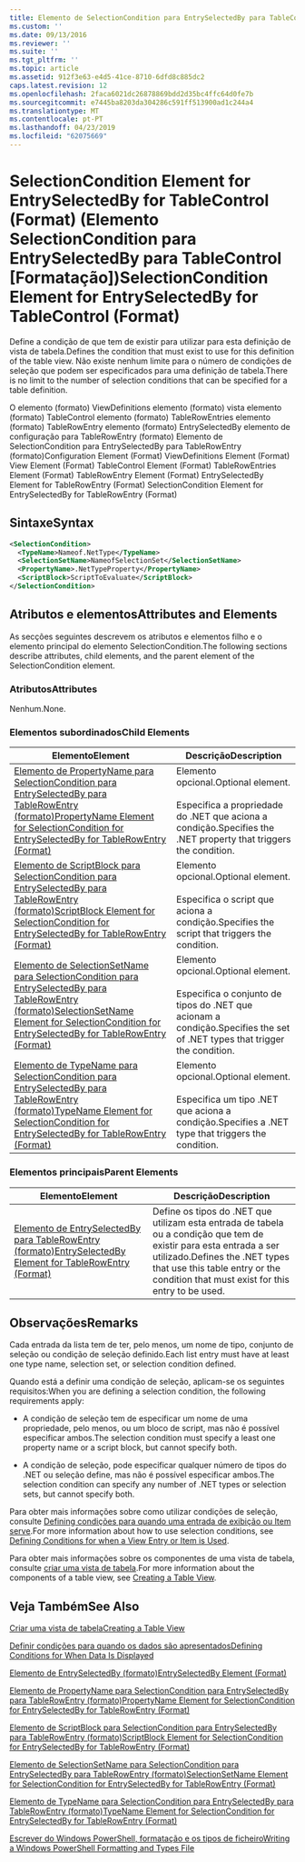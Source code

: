 ```yaml
---
title: Elemento de SelectionCondition para EntrySelectedBy para TableControl (formato) | Documentos da Microsoft
ms.custom: ''
ms.date: 09/13/2016
ms.reviewer: ''
ms.suite: ''
ms.tgt_pltfrm: ''
ms.topic: article
ms.assetid: 912f3e63-e4d5-41ce-8710-6dfd8c885dc2
caps.latest.revision: 12
ms.openlocfilehash: 2faca6021dc26878869bdd2d35bc4ffc64d0fe7b
ms.sourcegitcommit: e7445ba8203da304286c591ff513900ad1c244a4
ms.translationtype: MT
ms.contentlocale: pt-PT
ms.lasthandoff: 04/23/2019
ms.locfileid: "62075669"
---
```

# <a name="selectioncondition-element-for-entryselectedby-for-tablecontrol-format"></a><span data-ttu-id="1f828-102">SelectionCondition Element for EntrySelectedBy for TableControl (Format) (Elemento SelectionCondition para EntrySelectedBy para TableControl [Formatação])</span><span class="sxs-lookup"><span data-stu-id="1f828-102">SelectionCondition Element for EntrySelectedBy for TableControl (Format)</span></span>

<span data-ttu-id="1f828-103">Define a condição de que tem de existir para utilizar para esta definição de vista de tabela.</span><span class="sxs-lookup"><span data-stu-id="1f828-103">Defines the condition that must exist to use for this definition of the table view.</span></span> <span data-ttu-id="1f828-104">Não existe nenhum limite para o número de condições de seleção que podem ser especificados para uma definição de tabela.</span><span class="sxs-lookup"><span data-stu-id="1f828-104">There is no limit to the number of selection conditions that can be specified for a table definition.</span></span>

<span data-ttu-id="1f828-105">O elemento (formato) ViewDefinitions elemento (formato) vista elemento (formato) TableControl elemento (formato) TableRowEntries elemento (formato) TableRowEntry elemento (formato) EntrySelectedBy elemento de configuração para TableRowEntry (formato) Elemento de SelectionCondition para EntrySelectedBy para TableRowEntry (formato)</span><span class="sxs-lookup"><span data-stu-id="1f828-105">Configuration Element (Format) ViewDefinitions Element (Format) View Element (Format) TableControl Element (Format) TableRowEntries Element (Format) TableRowEntry Element (Format) EntrySelectedBy Element for TableRowEntry (Format) SelectionCondition Element for EntrySelectedBy for TableRowEntry (Format)</span></span>

## <a name="syntax"></a><span data-ttu-id="1f828-106">Sintaxe</span><span class="sxs-lookup"><span data-stu-id="1f828-106">Syntax</span></span>

```xml
<SelectionCondition>
  <TypeName>Nameof.NetType</TypeName>
  <SelectionSetName>NameofSelectionSet</SelectionSetName>
  <PropertyName>.NetTypeProperty</PropertyName>
  <ScriptBlock>ScriptToEvaluate</ScriptBlock>
</SelectionCondition>
```

## <a name="attributes-and-elements"></a><span data-ttu-id="1f828-107">Atributos e elementos</span><span class="sxs-lookup"><span data-stu-id="1f828-107">Attributes and Elements</span></span>

<span data-ttu-id="1f828-108">As secções seguintes descrevem os atributos e elementos filho e o elemento principal do elemento SelectionCondition.</span><span class="sxs-lookup"><span data-stu-id="1f828-108">The following sections describe attributes, child elements, and the parent element of the SelectionCondition element.</span></span>

### <a name="attributes"></a><span data-ttu-id="1f828-109">Atributos</span><span class="sxs-lookup"><span data-stu-id="1f828-109">Attributes</span></span>

<span data-ttu-id="1f828-110">Nenhum.</span><span class="sxs-lookup"><span data-stu-id="1f828-110">None.</span></span>

### <a name="child-elements"></a><span data-ttu-id="1f828-111">Elementos subordinados</span><span class="sxs-lookup"><span data-stu-id="1f828-111">Child Elements</span></span>

|<span data-ttu-id="1f828-112">Elemento</span><span class="sxs-lookup"><span data-stu-id="1f828-112">Element</span></span>|<span data-ttu-id="1f828-113">Descrição</span><span class="sxs-lookup"><span data-stu-id="1f828-113">Description</span></span>|
|-------------|-----------------|
|[<span data-ttu-id="1f828-114">Elemento de PropertyName para SelectionCondition para EntrySelectedBy para TableRowEntry (formato)</span><span class="sxs-lookup"><span data-stu-id="1f828-114">PropertyName Element for SelectionCondition for EntrySelectedBy for TableRowEntry (Format)</span></span>](./propertyname-element-for-selectioncondition-for-entryselectedby-for-tablerowentry-format.md)|<span data-ttu-id="1f828-115">Elemento opcional.</span><span class="sxs-lookup"><span data-stu-id="1f828-115">Optional element.</span></span><br /><br /> <span data-ttu-id="1f828-116">Especifica a propriedade do .NET que aciona a condição.</span><span class="sxs-lookup"><span data-stu-id="1f828-116">Specifies the .NET property that triggers the condition.</span></span>|
|[<span data-ttu-id="1f828-117">Elemento de ScriptBlock para SelectionCondition para EntrySelectedBy para TableRowEntry (formato)</span><span class="sxs-lookup"><span data-stu-id="1f828-117">ScriptBlock Element for SelectionCondition for EntrySelectedBy for TableRowEntry (Format)</span></span>](./scriptblock-element-for-selectioncondition-for-entryselectedby-for-tablecontrol-format.md)|<span data-ttu-id="1f828-118">Elemento opcional.</span><span class="sxs-lookup"><span data-stu-id="1f828-118">Optional element.</span></span><br /><br /> <span data-ttu-id="1f828-119">Especifica o script que aciona a condição.</span><span class="sxs-lookup"><span data-stu-id="1f828-119">Specifies the script that triggers the condition.</span></span>|
|[<span data-ttu-id="1f828-120">Elemento de SelectionSetName para SelectionCondition para EntrySelectedBy para TableRowEntry (formato)</span><span class="sxs-lookup"><span data-stu-id="1f828-120">SelectionSetName Element for SelectionCondition for EntrySelectedBy for TableRowEntry (Format)</span></span>](./selectionsetname-element-for-selectioncondition-for-entryselectedby-for-tablecontrol-format.md)|<span data-ttu-id="1f828-121">Elemento opcional.</span><span class="sxs-lookup"><span data-stu-id="1f828-121">Optional element.</span></span><br /><br /> <span data-ttu-id="1f828-122">Especifica o conjunto de tipos do .NET que acionam a condição.</span><span class="sxs-lookup"><span data-stu-id="1f828-122">Specifies the set of .NET types that trigger the condition.</span></span>|
|[<span data-ttu-id="1f828-123">Elemento de TypeName para SelectionCondition para EntrySelectedBy para TableRowEntry (formato)</span><span class="sxs-lookup"><span data-stu-id="1f828-123">TypeName Element for SelectionCondition for EntrySelectedBy for TableRowEntry (Format)</span></span>](./typename-element-for-selectioncondition-for-entryselectedby-for-tablecontrol-format.md)|<span data-ttu-id="1f828-124">Elemento opcional.</span><span class="sxs-lookup"><span data-stu-id="1f828-124">Optional element.</span></span><br /><br /> <span data-ttu-id="1f828-125">Especifica um tipo .NET que aciona a condição.</span><span class="sxs-lookup"><span data-stu-id="1f828-125">Specifies a .NET type that triggers the condition.</span></span>|

### <a name="parent-elements"></a><span data-ttu-id="1f828-126">Elementos principais</span><span class="sxs-lookup"><span data-stu-id="1f828-126">Parent Elements</span></span>

|<span data-ttu-id="1f828-127">Elemento</span><span class="sxs-lookup"><span data-stu-id="1f828-127">Element</span></span>|<span data-ttu-id="1f828-128">Descrição</span><span class="sxs-lookup"><span data-stu-id="1f828-128">Description</span></span>|
|-------------|-----------------|
|[<span data-ttu-id="1f828-129">Elemento de EntrySelectedBy para TableRowEntry (formato)</span><span class="sxs-lookup"><span data-stu-id="1f828-129">EntrySelectedBy Element for TableRowEntry (Format)</span></span>](./entryselectedby-element-for-tablerowentry-for-tablecontrol-format.md)|<span data-ttu-id="1f828-130">Define os tipos do .NET que utilizam esta entrada de tabela ou a condição que tem de existir para esta entrada a ser utilizado.</span><span class="sxs-lookup"><span data-stu-id="1f828-130">Defines the .NET types that use this table entry or the condition that must exist for this entry to be used.</span></span>|

## <a name="remarks"></a><span data-ttu-id="1f828-131">Observações</span><span class="sxs-lookup"><span data-stu-id="1f828-131">Remarks</span></span>

<span data-ttu-id="1f828-132">Cada entrada da lista tem de ter, pelo menos, um nome de tipo, conjunto de seleção ou condição de seleção definido.</span><span class="sxs-lookup"><span data-stu-id="1f828-132">Each list entry must have at least one type name, selection set, or selection condition defined.</span></span>

<span data-ttu-id="1f828-133">Quando está a definir uma condição de seleção, aplicam-se os seguintes requisitos:</span><span class="sxs-lookup"><span data-stu-id="1f828-133">When you are defining a selection condition, the following requirements apply:</span></span>

- <span data-ttu-id="1f828-134">A condição de seleção tem de especificar um nome de uma propriedade, pelo menos, ou um bloco de script, mas não é possível especificar ambos.</span><span class="sxs-lookup"><span data-stu-id="1f828-134">The selection condition must specify a least one property name or a script block, but cannot specify both.</span></span>

- <span data-ttu-id="1f828-135">A condição de seleção, pode especificar qualquer número de tipos do .NET ou seleção define, mas não é possível especificar ambos.</span><span class="sxs-lookup"><span data-stu-id="1f828-135">The selection condition can specify any number of .NET types or selection sets, but cannot specify both.</span></span>

<span data-ttu-id="1f828-136">Para obter mais informações sobre como utilizar condições de seleção, consulte [Defining condições para quando uma entrada de exibição ou Item serve](./defining-conditions-for-displaying-data.md).</span><span class="sxs-lookup"><span data-stu-id="1f828-136">For more information about how to use selection conditions, see [Defining Conditions for when a View Entry or Item is Used](./defining-conditions-for-displaying-data.md).</span></span>

<span data-ttu-id="1f828-137">Para obter mais informações sobre os componentes de uma vista de tabela, consulte [criar uma vista de tabela](./creating-a-table-view.md).</span><span class="sxs-lookup"><span data-stu-id="1f828-137">For more information about the components of a table view, see [Creating a Table View](./creating-a-table-view.md).</span></span>

## <a name="see-also"></a><span data-ttu-id="1f828-138">Veja Também</span><span class="sxs-lookup"><span data-stu-id="1f828-138">See Also</span></span>

[<span data-ttu-id="1f828-139">Criar uma vista de tabela</span><span class="sxs-lookup"><span data-stu-id="1f828-139">Creating a Table View</span></span>](./creating-a-table-view.md)

[<span data-ttu-id="1f828-140">Definir condições para quando os dados são apresentados</span><span class="sxs-lookup"><span data-stu-id="1f828-140">Defining Conditions for When Data Is Displayed</span></span>](./defining-conditions-for-displaying-data.md)

[<span data-ttu-id="1f828-141">Elemento de EntrySelectedBy (formato)</span><span class="sxs-lookup"><span data-stu-id="1f828-141">EntrySelectedBy Element (Format)</span></span>](./entryselectedby-element-for-tablerowentry-for-tablecontrol-format.md)

[<span data-ttu-id="1f828-142">Elemento de PropertyName para SelectionCondition para EntrySelectedBy para TableRowEntry (formato)</span><span class="sxs-lookup"><span data-stu-id="1f828-142">PropertyName Element for SelectionCondition for EntrySelectedBy for TableRowEntry (Format)</span></span>](./propertyname-element-for-selectioncondition-for-entryselectedby-for-tablerowentry-format.md)

[<span data-ttu-id="1f828-143">Elemento de ScriptBlock para SelectionCondition para EntrySelectedBy para TableRowEntry (formato)</span><span class="sxs-lookup"><span data-stu-id="1f828-143">ScriptBlock Element for SelectionCondition for EntrySelectedBy for TableRowEntry (Format)</span></span>](./scriptblock-element-for-selectioncondition-for-entryselectedby-for-tablecontrol-format.md)

[<span data-ttu-id="1f828-144">Elemento de SelectionSetName para SelectionCondition para EntrySelectedBy para TableRowEntry (formato)</span><span class="sxs-lookup"><span data-stu-id="1f828-144">SelectionSetName Element for SelectionCondition for EntrySelectedBy for TableRowEntry (Format)</span></span>](./selectionsetname-element-for-selectioncondition-for-entryselectedby-for-tablecontrol-format.md)

[<span data-ttu-id="1f828-145">Elemento de TypeName para SelectionCondition para EntrySelectedBy para TableRowEntry (formato)</span><span class="sxs-lookup"><span data-stu-id="1f828-145">TypeName Element for SelectionCondition for EntrySelectedBy for TableRowEntry (Format)</span></span>](./typename-element-for-selectioncondition-for-entryselectedby-for-tablecontrol-format.md)

[<span data-ttu-id="1f828-146">Escrever do Windows PowerShell, formatação e os tipos de ficheiro</span><span class="sxs-lookup"><span data-stu-id="1f828-146">Writing a Windows PowerShell Formatting and Types File</span></span>](./writing-a-powershell-formatting-file.md)
